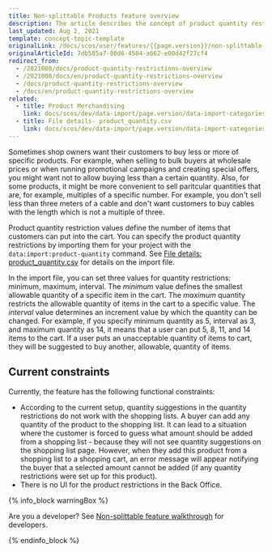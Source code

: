 ```yaml
---
title: Non-splittable Products feature overview
description: The article describes the concept of product quantity restrictions-  its types and how they can be imported
last_updated: Aug 2, 2021
template: concept-topic-template
originalLink: /docs/scos/user/features/{{page.version}}/non-splittable-products-feature-overview.html-overview
originalArticleId: 7db585a7-80d6-4584-a662-e00d42f27cf4
redirect_from:
  - /2021080/docs/product-quantity-restrictions-overview
  - /2021080/docs/en/product-quantity-restrictions-overview
  - /docs/product-quantity-restrictions-overview
  - /docs/en/product-quantity-restrictions-overview
related:
  - title: Product Merchandising
    link: docs/scos/dev/data-import/page.version/data-import-categories/merchandising-setup/product-merchandising/product-merchandising.html
  - title: File details- product_quantity.csv
    link: docs/scos/dev/data-import/page.version/data-import-categories/merchandising-setup/product-merchandising/file-details-product-quantity.csv.html
---
```



Sometimes shop owners want their customers to buy less or more of specific products. For example, when selling to bulk buyers at wholesale prices or when running promotional campaigns and creating special offers, you might want not to allow buying less than a certain quantity. Also, for some products, it might be more convenient to sell paritcular quantities that are, for example, multiples of a specific number. For example, you don't sell less than three meters of a cable and don't want customers to buy cables with the length which is not a multiple of three.

Product quantity restriction values define the number of items that customers can put into the cart. You can specify the product quantity restrictions by importing them for your project with the `data:import:product-quantity` command. See [File details: product_quantity.csv](/docs/scos/dev/data-import/{{page.version}}/data-import-categories/merchandising-setup/product-merchandising/file-details-product-quantity.csv.html) for details on the import file.

In the import file, you can set three values for quantity restrictions: minimum, maximum, interval.
The *minimum* value defines the smallest allowable quantity of a specific item in the cart. The *maximum* quantity restricts the allowable quantity of items in the cart to a specific value. The *interval* value determines an increment value by which the quantity can be changed. For example, if you specify minimum quantity as 5, interval as 3, and maximum quantity as 14, it means that a user can put 5, 8, 11, and 14 items to the cart. If a user puts an unacceptable quantity of items to cart, they will be suggested to buy another, allowable, quantity of items.

## Current constraints

Currently, the feature has the following functional constraints:
* According to the current setup, quantity suggestions in the quantity restrictions do not work with the shopping lists. A buyer can add any quantity of the product to the shopping list. It can lead to a situation where the customer is forced to guess what amount should be added from a shopping list - because they will not see quantity suggestions on the shopping list page. However, when they add this product from a shopping list to a shopping cart, an error message will appear notifying the buyer that a selected amount cannot be added (if any quantity restrictions were set up for this product).
* There is no UI for the product restrictions in the Back Office.

{% info_block warningBox %}

Are you a developer? See [Non-splittable feature walkthrough](/docs/scos/dev/feature-walkthroughs/{{page.version}}/non-splittable-products-feature-walkthrough.html) for developers.

{% endinfo_block %}
